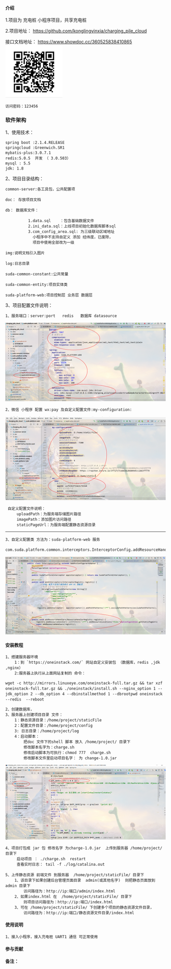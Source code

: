 #### 介绍
 1.项目为 充电桩 小程序项目，共享充电桩
 
 2.项目地址：
    https://github.com/konglingyinxia/charging_pile_cloud
    
    
  接口文档地址：
    https://www.showdoc.cc/360525838410865
    ![Image text](./img/1559196683(1).jpg)
    
    访问密码：123456


### 软件架构
 1、使用技术：
    
    spring boot :2.1.4.RELEASE
    springcloud :Greenwich.SR1
    mybatis-plus:3.0.7.1
    redis:5.0.5  开发 （ 3.0.503）
    mysql : 5.5
    jdk: 1.8
 
 2、项目目录结构：
 
    common-server:各工具包，公共配置项
    
    doc： 存放项目文档   
    
    db： 数据库文件：
    
              1.data.sql    ：包含基础数据文件
              2.ini_data.sql：上线项目初始化数据库脚本sql
              3.com_config_area.sql: 为三级联动区域地址
                小程序中不支持自定义 添加 经纬度，已废除，
                项目中使用全部改为一级
              
    img:说明文档引入图片
    
    log:日志目录
    
    suda-common-constant:公共常量
    
    suda-common-entity:项目实体类
    
    suda-platform-web:项目控制层 业务层 数据层 
    
  3、项目配置文件说明：
  
    1、服务端口：server:port   redis   数据库 datasource
    
   ![Image text](./img/1562032682(1).jpg)
   
   
    2、微信 小程序 配置 wx:pay 及自定义配置文件:my-configuration:
    
   ![Image text](./img/1562032879(1).jpg)
   
     自定义配置文件说明：
         uploadPath：为服务端存储图片路径
         imagePath：添加图片访问路径
         staticPageUrl：为服务端配置静态资源目录
   ---
    3、自定义配置类 方法为：suda-platform-web 服务
       com.suda.platform.common.interceptors.InterceptorConfig.addResourceHandlers
        
   ![Image text](./img/1562033336(1).jpg)
    
    

#### 安装教程

    1、搭建服务器环境 
        1：到 `https://oneinstack.com/` 网站自定义安装包 （数据库，redis ,jdk ,nginx）
        2:服务器上执行从上面网站复制的 命令：
        
   `wget -c http://mirrors.linuxeye.com/oneinstack-full.tar.gz && tar xzf oneinstack-full.tar.gz && ./oneinstack/install.sh --nginx_option 1 --jdk_option 2 --db_option 4 --dbinstallmethod 1 --dbrootpwd oneinstack --redis  --reboot`
        
    2、创建数据库，
    3、服务器上创建项目目录 文件：
        1：静态资源目录：/home/project/staticFile
        2：配置文件目录：/home/project/config
        3: 日志目录：/home/project/log
        4：启动脚本：
            把doc 文件下的shell 脚本 放入 /home/project/ 目录下
            修改脚本名字为：charge.sh
            修改启动脚本为可执行：chmod 777  charge.sh
            修改脚本文件里启动项目名字： 为 change-1.0.jar
     
   ![Image text](./img/1562034264(1).jpg)
   
    4、项目打包成 jar 包 修改名字 为charge-1.0.jar  上传到服务器 /home/project/ 目录下 
         启动项目 ： ./charge.sh  restart 
         查看实时日志： tail -f ./log/catalina.out 
           
    5、上传静态资源 前端文件 到服务器  /home/project/staticFile/ 目录下
        1、该目录下如果创建后台管理页面目录  admin(或其他名字)  则把静态页面放到 admin 目录下
            访问路径为：http://ip:端口/admin/index.html
        2、如果index.html 在  /home/project/staticFile/ 目录下
            则项目访问路径为：http://ip:端口/index.html
        3、可在 /home/project/staticFile/ 下创建多个项目的静态资源文件目录，
            访问路径为：http://ip:端口/静态资源文件目录/index.html

#### 使用说明

    1、接入小程序，接入充电桩 UART1 通信 可正常使用
    
        



#### 参与贡献


#### 备注：
    
 


